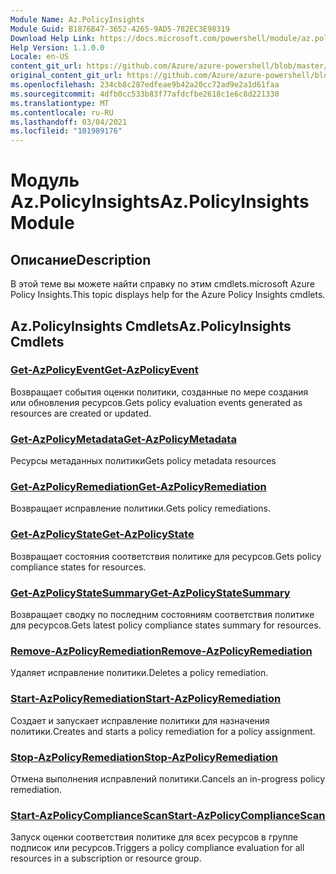```yaml
---
Module Name: Az.PolicyInsights
Module Guid: B1876B47-3652-4265-9AD5-782EC3E98319
Download Help Link: https://docs.microsoft.com/powershell/module/az.policyinsights
Help Version: 1.1.0.0
Locale: en-US
content_git_url: https://github.com/Azure/azure-powershell/blob/master/src/PolicyInsights/PolicyInsights/help/Az.PolicyInsights.md
original_content_git_url: https://github.com/Azure/azure-powershell/blob/master/src/PolicyInsights/PolicyInsights/help/Az.PolicyInsights.md
ms.openlocfilehash: 234cb8c287edfeae9b42a20cc72ad9e2a1d61faa
ms.sourcegitcommit: 4dfb0cc533b83f77afdcfbe2618c1e6c8d221330
ms.translationtype: MT
ms.contentlocale: ru-RU
ms.lasthandoff: 03/04/2021
ms.locfileid: "101989176"
---
```

# <span data-ttu-id="da635-101">Модуль Az.PolicyInsights</span><span class="sxs-lookup"><span data-stu-id="da635-101">Az.PolicyInsights Module</span></span>
## <span data-ttu-id="da635-102">Описание</span><span class="sxs-lookup"><span data-stu-id="da635-102">Description</span></span>
<span data-ttu-id="da635-103">В этой теме вы можете найти справку по этим cmdlets.microsoft Azure Policy Insights.</span><span class="sxs-lookup"><span data-stu-id="da635-103">This topic displays help for the Azure Policy Insights cmdlets.</span></span>

## <span data-ttu-id="da635-104">Az.PolicyInsights Cmdlets</span><span class="sxs-lookup"><span data-stu-id="da635-104">Az.PolicyInsights Cmdlets</span></span>
### [<span data-ttu-id="da635-105">Get-AzPolicyEvent</span><span class="sxs-lookup"><span data-stu-id="da635-105">Get-AzPolicyEvent</span></span>](Get-AzPolicyEvent.md)
<span data-ttu-id="da635-106">Возвращает события оценки политики, созданные по мере создания или обновления ресурсов.</span><span class="sxs-lookup"><span data-stu-id="da635-106">Gets policy evaluation events generated as resources are created or updated.</span></span>

### [<span data-ttu-id="da635-107">Get-AzPolicyMetadata</span><span class="sxs-lookup"><span data-stu-id="da635-107">Get-AzPolicyMetadata</span></span>](Get-AzPolicyMetadata.md)
<span data-ttu-id="da635-108">Ресурсы метаданных политики</span><span class="sxs-lookup"><span data-stu-id="da635-108">Gets policy metadata resources</span></span>

### [<span data-ttu-id="da635-109">Get-AzPolicyRemediation</span><span class="sxs-lookup"><span data-stu-id="da635-109">Get-AzPolicyRemediation</span></span>](Get-AzPolicyRemediation.md)
<span data-ttu-id="da635-110">Возвращает исправление политики.</span><span class="sxs-lookup"><span data-stu-id="da635-110">Gets policy remediations.</span></span>

### [<span data-ttu-id="da635-111">Get-AzPolicyState</span><span class="sxs-lookup"><span data-stu-id="da635-111">Get-AzPolicyState</span></span>](Get-AzPolicyState.md)
<span data-ttu-id="da635-112">Возвращает состояния соответствия политике для ресурсов.</span><span class="sxs-lookup"><span data-stu-id="da635-112">Gets policy compliance states for resources.</span></span>

### [<span data-ttu-id="da635-113">Get-AzPolicyStateSummary</span><span class="sxs-lookup"><span data-stu-id="da635-113">Get-AzPolicyStateSummary</span></span>](Get-AzPolicyStateSummary.md)
<span data-ttu-id="da635-114">Возвращает сводку по последним состояниям соответствия политике для ресурсов.</span><span class="sxs-lookup"><span data-stu-id="da635-114">Gets latest policy compliance states summary for resources.</span></span>

### [<span data-ttu-id="da635-115">Remove-AzPolicyRemediation</span><span class="sxs-lookup"><span data-stu-id="da635-115">Remove-AzPolicyRemediation</span></span>](Remove-AzPolicyRemediation.md)
<span data-ttu-id="da635-116">Удаляет исправление политики.</span><span class="sxs-lookup"><span data-stu-id="da635-116">Deletes a policy remediation.</span></span>

### [<span data-ttu-id="da635-117">Start-AzPolicyRemediation</span><span class="sxs-lookup"><span data-stu-id="da635-117">Start-AzPolicyRemediation</span></span>](Start-AzPolicyRemediation.md)
<span data-ttu-id="da635-118">Создает и запускает исправление политики для назначения политики.</span><span class="sxs-lookup"><span data-stu-id="da635-118">Creates and starts a policy remediation for a policy assignment.</span></span>

### [<span data-ttu-id="da635-119">Stop-AzPolicyRemediation</span><span class="sxs-lookup"><span data-stu-id="da635-119">Stop-AzPolicyRemediation</span></span>](Stop-AzPolicyRemediation.md)
<span data-ttu-id="da635-120">Отмена выполнения исправлений политики.</span><span class="sxs-lookup"><span data-stu-id="da635-120">Cancels an in-progress policy remediation.</span></span>

### [<span data-ttu-id="da635-121">Start-AzPolicyComplianceScan</span><span class="sxs-lookup"><span data-stu-id="da635-121">Start-AzPolicyComplianceScan</span></span>](Start-AzPolicyComplianceScan.md)
<span data-ttu-id="da635-122">Запуск оценки соответствия политике для всех ресурсов в группе подписок или ресурсов.</span><span class="sxs-lookup"><span data-stu-id="da635-122">Triggers a policy compliance evaluation for all resources in a subscription or resource group.</span></span>

